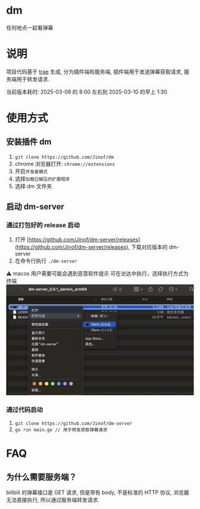 # dm
任何地点一起看弹幕
# 说明
项目代码基于 [trae](https://traeide.com/) 生成, 分为插件端和服务端, 插件端用于发送弹幕获取请求, 服务端用于转发请求.

当前版本耗时: 2025-03-09 的 8:00 左右到 2025-03-10 的早上 1:30

# 使用方式
## 安装插件 dm
1. `git clone https://github.com/Jinof/dm`
1. chrome 浏览器打开: `chrome://extensions`
2. 开启`开发者模式`
3. 选择`加载已解压的扩展程序`
4. 选择 dm 文件夹
## 启动 dm-server
### 通过打包好的 release 启动
1. 打开 [https://github.com/Jinof/dm-server/releases](https://github.com/Jinof/dm-server/releases), 下载对应版本的 dm-server
2. 在命令行执行 `./dm-server` 

⚠️ macos 用户需要可能会遇到恶意软件提示
可在访达中执行，选择执行方式为终端
![image](./image.png)
### 通过代码启动
1. `git clone https://github.com/Jinof/dm-server`
2. `go run main.go // 用于转发获取弹幕请求`

# FAQ
## 为什么需要服务端？
bilibili 的弹幕接口是 GET 请求, 但是带有 body, 不是标准的 HTTP 协议, 浏览器无法直接执行, 所以通过服务端转发请求.